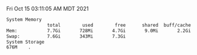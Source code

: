 Fri Oct 15 03:11:05 AM MDT 2021
```bash
System Memory
               total        used        free      shared  buff/cache   available
Mem:           7.7Gi       728Mi       4.7Gi       9.0Mi       2.2Gi       6.6Gi
Swap:          7.6Gi       343Mi       7.3Gi
System Storage
676M	.
```
